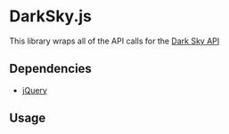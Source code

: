 <h1>DarkSky.js</h1>
<p>This library wraps all of the API calls for the <a href="https://developer.darkskyapp.com/docs" target="_blank">Dark Sky API</a></p>

<h2>Dependencies</h2>
<div><p><ul><li><a href="http://jquery.com" target="_blank">jQuery</a></li></ul></p></div>

<h2>Usage</h2>
	<script type="text/javascript">
	var weather = new DarkSky('YOUR_API_KEY');

	///forecast
	weather.forecast(40.0150, -105.2700, function(data){
		console.log('Forecast : ', data);
	});

	//brief forecast
	weather.briefForecast(40.0150, -105.2700, function(data){
		console.log('Brief Forecast : ', data);
	});

	//percipitation
	weather.percipitation([{
		lat : 37.7750, 
		lon : -122.4183,
		timeStamp : (new Date()).getTime()
	},{
		lat : 40.0150, 
		lon : -105.2700,
		timeStamp  : (new Date()).getTime()
	}], function(data){
		console.log('Percipitation : ', data);
	});

	//interesting storms
	weather.interestingStorms(function(data){
		console.log('Interesting Storms : ', data);
	});
	</script>